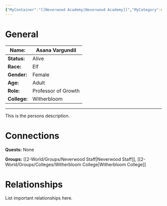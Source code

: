 ```yaml
---
{"MyContainer":"[[Neverwood Academy|Neverwood Academy]]","MyCategory":null,"image":"Template_Person_Placeholder.png","tags":["Category/People"],"obsidianUIMode":"preview","aliases":null,"NoteStatus":"❓","char_status":"Alive","char_race":"Elf","char_gender":"Female","char_role":"Professor of Growth","char_college":"Witherbloom","char_items":null,"char_age":"Adult","parents":null,"children":null,"enemies":null,"allies":null,"siblings":null,"partner":null,"Connected_Quests":[],"Connected_Groups":["[[2-World/Groups/Neverwood Staff.md|Neverwood Staff]]","[[Witherbloom College|Witherbloom College]]"],"dg-publish":true,"dg-path":"World/People/Staff/Asana Vargundil.md","permalink":"/world/people/staff/asana-vargundil/","dgPassFrontmatter":true,"updated":"2025-10-02T14:20:50.000+01:00"}
---
```



# General


| Name:        | Asana Vargundil     |
| ------------ | ------------------- |
| **Status:**  | Alive               |
| **Race:**    | Elf                 |
| **Gender:**  | Female              |
| **Age:**     | Adult               |
| **Role:**    | Professor of Growth |
| **College:** | Witherbloom         |


---

This is the persons description. 


# Connections


**Quests:** None 

**Groups:** [[2-World/Groups/Neverwood Staff\|Neverwood Staff]], [[2-World/Groups/Colleges/Witherbloom College\|Witherbloom College]]


# Relationships

List important relationships here. 

